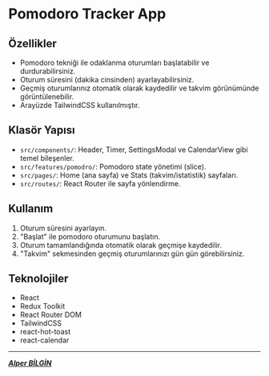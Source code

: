 # Pomodoro Tracker App

## Özellikler

- Pomodoro tekniği ile odaklanma oturumları başlatabilir ve durdurabilirsiniz.
- Oturum süresini (dakika cinsinden) ayarlayabilirsiniz.
- Geçmiş oturumlarınız otomatik olarak kaydedilir ve takvim görünümünde görüntülenebilir.
- Arayüzde TailwindCSS kullanılmıştır.

## Klasör Yapısı

- `src/components/`: Header, Timer, SettingsModal ve CalendarView gibi temel bileşenler.
- `src/features/pomodro/`: Pomodoro state yönetimi (slice).
- `src/pages/`: Home (ana sayfa) ve Stats (takvim/istatistik) sayfaları.
- `src/routes/`: React Router ile sayfa yönlendirme.

## Kullanım

1. Oturum süresini ayarlayın.
2. "Başlat" ile pomodoro oturumunu başlatın.
3. Oturum tamamlandığında otomatik olarak geçmişe kaydedilir.
4. "Takvim" sekmesinden geçmiş oturumlarınızı gün gün görebilirsiniz.

## Teknolojiler

- React
- Redux Toolkit
- React Router DOM
- TailwindCSS
- react-hot-toast
- react-calendar

---

**_[Alper BİLGİN](https://github.com/Alper-Bilgin)_**
